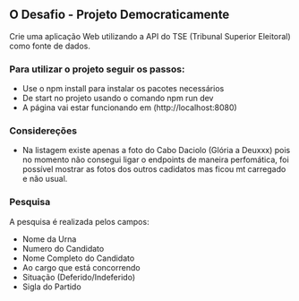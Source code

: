 ## O Desafio - Projeto Democraticamente

Crie uma aplicação Web utilizando a API do TSE (Tribunal Superior Eleitoral) como fonte de dados.

### Para utilizar o projeto seguir os passos:

* Use o npm install para instalar os pacotes necessários
* De start no projeto usando o comando npm run dev
* A página vai estar funcionando em (http://localhost:8080)

### Considereções

* Na listagem existe apenas a foto do Cabo Daciolo (Glória a Deuxxx) pois no momento não consegui ligar o endpoints de maneira perfomática, foi possível mostrar as fotos dos outros cadidatos mas ficou mt carregado e não usual.

### Pesquisa

A pesquisa é realizada pelos campos:

* Nome da Urna
* Numero do Candidato 
* Nome Completo do Candidato
* Ao cargo que está concorrendo
* Situação (Deferido/Indeferido)
* Sigla do Partido
